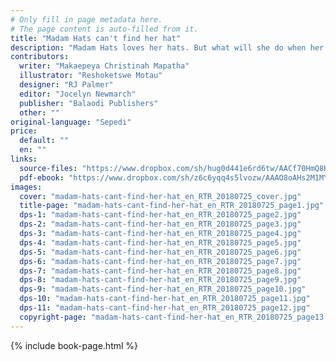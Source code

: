 ```yaml
---
# Only fill in page metadata here.
# The page content is auto-filled from it.
title: "Madam Hats can't find her hat"
description: "Madam Hats loves her hats. But what will she do when her favourite hat goes missing?"
contributors:
  writer: "Makaepeya Christinah Mapatha"
  illustrator: "Reshoketswe Motau"
  designer: "RJ Palmer"
  editor: "Jocelyn Newmarch"
  publisher: "Balaodi Publishers"
  other: ""
original-language: "Sepedi"
price:
  default: ""
  en: ""
links:
  source-files: "https://www.dropbox.com/sh/hug0d441e6rd6tw/AACf70HmQ8KR7YAiDZyMf_50a?dl=0"
  pdf-ebook: "https://www.dropbox.com/sh/z6c6yqq4s5lvozw/AAAO8oAHs2M1MYIlpuyuP4ZQa?dl=0"
images:
  cover: "madam-hats-cant-find-her-hat_en_RTR_20180725_cover.jpg"
  title-page: "madam-hats-cant-find-her-hat_en_RTR_20180725_page1.jpg"
  dps-1: "madam-hats-cant-find-her-hat_en_RTR_20180725_page2.jpg"
  dps-2: "madam-hats-cant-find-her-hat_en_RTR_20180725_page3.jpg"
  dps-3: "madam-hats-cant-find-her-hat_en_RTR_20180725_page4.jpg"
  dps-4: "madam-hats-cant-find-her-hat_en_RTR_20180725_page5.jpg"
  dps-5: "madam-hats-cant-find-her-hat_en_RTR_20180725_page6.jpg"
  dps-6: "madam-hats-cant-find-her-hat_en_RTR_20180725_page7.jpg"
  dps-7: "madam-hats-cant-find-her-hat_en_RTR_20180725_page8.jpg"
  dps-8: "madam-hats-cant-find-her-hat_en_RTR_20180725_page9.jpg"
  dps-9: "madam-hats-cant-find-her-hat_en_RTR_20180725_page10.jpg"
  dps-10: "madam-hats-cant-find-her-hat_en_RTR_20180725_page11.jpg"
  dps-11: "madam-hats-cant-find-her-hat_en_RTR_20180725_page12.jpg"
  copyright-page: "madam-hats-cant-find-her-hat_en_RTR_20180725_page13.jpg"
---
```


{% include book-page.html %}
